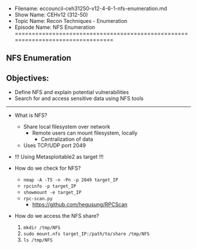 - Filename: eccouncil-ceh31250-v12-4-6-1-nfs-enumeration.md
- Show Name: CEHv12 (312-50)
- Topic Name: Recon Techniques - Enumeration
- Episode Name: NFS Enumeration
================================================================================


NFS Enumeration
--------------------------------------------------------------------------------

Objectives:
--------------------------------------------------------------------------------
- Define NFS and explain potential vulnerabilities
- Search for and access sensitive data using NFS tools
--------------------------------------------------------------------------------


+ What is NFS?
  - Share local filesystem over network
    + Remote users can mount filesystem, locally
      - Centralization of data
  - Uses TCP/UDP port 2049

+ !!! Using Metasploitable2 as target !!!

+ How do we check for NFS?
  - `nmap -A -T5 -n -Pn -p 2049 target_IP`
  - `rpcinfo -p target_IP`
  - `showmount -e target_IP`
  - `rpc-scan.py`
    + https://github.com/hegusung/RPCScan

+ How do we access the NFS share?
  1. `mkdir /tmp/NFS`
  2. `sudo mount.nfs target_IP:/path/to/share /tmp/NFS`
  3. `ls /tmp/NFS`
